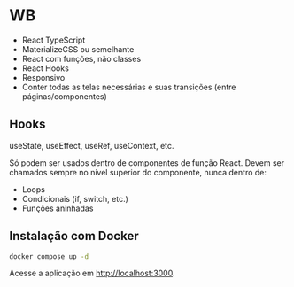 # WB

- React TypeScript
- MaterializeCSS ou semelhante
- React com funções, não classes
- React Hooks
- Responsivo
- Conter todas as telas necessárias e suas transições (entre páginas/componentes)

## Hooks

useState, useEffect, useRef, useContext, etc.

Só podem ser usados dentro de componentes de função React.
Devem ser chamados sempre no nível superior do componente, nunca dentro de:

- Loops
- Condicionais (if, switch, etc.)
- Funções aninhadas

## Instalação com Docker

```sh
docker compose up -d
```

Acesse a aplicação em [http://localhost:3000](http://localhost:3000).

